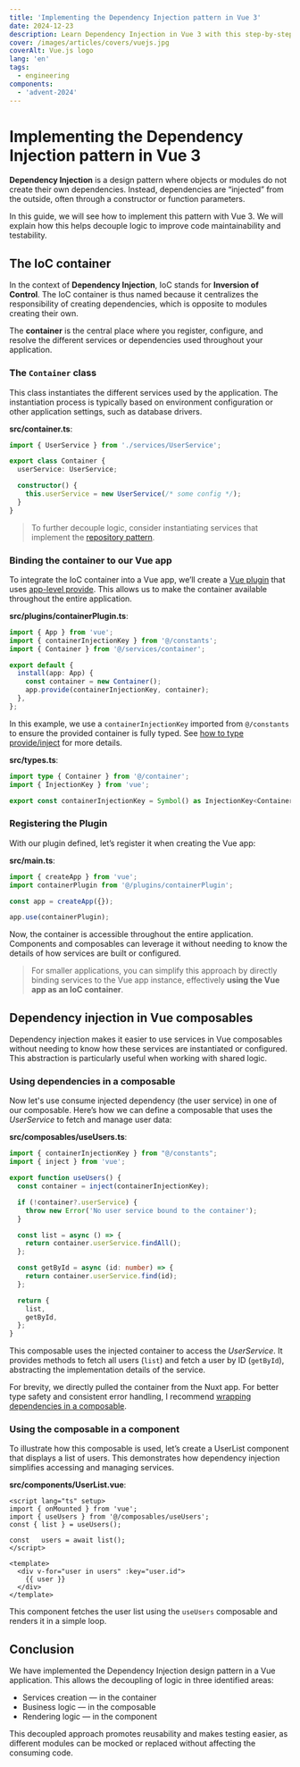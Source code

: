 ```yaml
---
title: 'Implementing the Dependency Injection pattern in Vue 3'
date: 2024-12-23
description: Learn Dependency Injection in Vue 3 with this step-by-step guide. Master IoC containers, plugins, and composables for maintainable, testable apps.
cover: /images/articles/covers/vuejs.jpg
coverAlt: Vue.js logo
lang: 'en'
tags:
  - engineering
components:
  - 'advent-2024'
---
```


# Implementing the Dependency Injection pattern in Vue 3

**Dependency Injection** is a design pattern where objects or modules do not create their own dependencies. Instead, dependencies are “injected” from the outside, often through a constructor or function parameters.

In this guide, we will see how to implement this pattern with Vue 3. We will explain how this helps decouple logic to improve code maintainability and testability.

## The IoC container

In the context of **Dependency Injection**, IoC stands for **Inversion of Control**. The IoC container is thus named because it centralizes the responsibility of creating dependencies, which is opposite to modules creating their own.

The **container** is the central place where you register, configure, and resolve the different services or dependencies used throughout your application.

### The `Container` class

This class instantiates the different services used by the application. The instantiation process is typically based on environment configuration or other application settings, such as database drivers.

**src/container.ts**:

```ts
import { UserService } from './services/UserService';

export class Container {
  userService: UserService;

  constructor() {
    this.userService = new UserService(/* some config */);
  }
}
```

> To further decouple logic, consider instantiating services that implement the [repository pattern](/blog/repository-pattern-with-vue-composables).

### Binding the container to our Vue app

To integrate the IoC container into a Vue app, we’ll create a [Vue plugin](https://vuejs.org/guide/reusability/plugins.html) that uses [app-level provide](https://vuejs.org/guide/components/provide-inject.html#app-level-provide). This allows us to make the container available throughout the entire application.

**src/plugins/containerPlugin.ts**:

```ts
import { App } from 'vue';
import { containerInjectionKey } from '@/constants';
import { Container } from '@/services/container';

export default {
  install(app: App) {
    const container = new Container();
    app.provide(containerInjectionKey, container);
  },
};
```

In this example, we use a `containerInjectionKey` imported from `@/constants` to ensure the provided container is fully typed. See [how to type provide/inject](https://vuejs.org/guide/typescript/composition-api.html#typing-provide-inject) for more details.

**src/types.ts**:

```ts
import type { Container } from '@/container';
import { InjectionKey } from 'vue';

export const containerInjectionKey = Symbol() as InjectionKey<Container>;
```

### Registering the Plugin

With our plugin defined, let’s register it when creating the Vue app:

**src/main.ts**:

```ts
import { createApp } from 'vue';
import containerPlugin from '@/plugins/containerPlugin';

const app = createApp({});

app.use(containerPlugin);
```

Now, the container is accessible throughout the entire application. Components and composables can leverage it without needing to know the details of how services are built or configured.

> For smaller applications, you can simplify this approach by directly binding services to the Vue app instance, effectively **using the Vue app as an IoC container**.

## Dependency injection in Vue composables

Dependency injection makes it easier to use services in Vue composables without needing to know how these services are instantiated or configured. This abstraction is particularly useful when working with shared logic.

### Using dependencies in a composable

Now let's use consume injected dependency (the user service) in one of our composable. Here’s how we can define a composable that uses the _UserService_ to fetch and manage user data:

**src/composables/useUsers.ts**:

```ts
import { containerInjectionKey } from "@/constants";
import { inject } from 'vue';

export function useUsers() {
  const container = inject(containerInjectionKey);

  if (!container?.userService) {
    throw new Error('No user service bound to the container');
  }

  const list = async () => {
    return container.userService.findAll();
  };

  const getById = async (id: number) => {
    return container.userService.find(id);
  };

  return {
    list,
    getById,
  };
}
```

This composable uses the injected container to access the _UserService_. It provides methods to fetch all users (`list`) and fetch a user by ID (`getById`), abstracting the implementation details of the service.

For brevity, we directly pulled the container from the Nuxt app. For better type safety and consistent error handling, I recommend [wrapping dependencies in a composable](/blog/dependency-helper-composable).

### Using the composable in a component

To illustrate how this composable is used, let’s create a UserList component that displays a list of users. This demonstrates how dependency injection simplifies accessing and managing services.

**src/components/UserList.vue**:

```vue
<script lang="ts" setup>
import { onMounted } from 'vue';
import { useUsers } from '@/composables/useUsers';
const { list } = useUsers();

const	users = await list();
</script>

<template>
  <div v-for="user in users" :key="user.id">
    {{ user }}
  </div>
</template>
```

This component fetches the user list using the `useUsers` composable and renders it in a simple loop.

## Conclusion

We have implemented the Dependency Injection design pattern in a Vue application. This allows the decoupling of logic in three identified areas:
- Services creation — in the container
- Business logic — in the composable
- Rendering logic — in the component

This decoupled approach promotes reusability and makes testing easier, as different modules can be mocked or replaced without affecting the consuming code.
